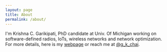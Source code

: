 ```yaml
---
layout: page
title: About
permalink: /about/
---
```

  I'm Krishna C. Garikipati, PhD candidate at Univ. Of Michigan working on
  software-defined radios, IoTs, wireless networks and network optimization.
  For more details, here is my [webpage](https://eecs.umich.edu/~gkchai) or reach me at [@g_k_chai](https://twitter.com/g_k_chai).